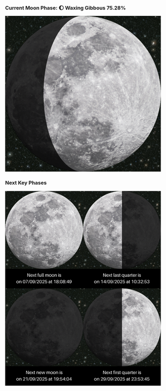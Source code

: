 ### Current Moon Phase: 🌔 Waxing Gibbous 75.28%
![Moon Phase](moonphase.png)
### Next Key Phases
![Gallery](gallery.png)